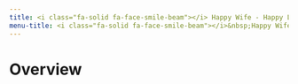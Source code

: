```yaml
---
title: <i class="fa-solid fa-face-smile-beam"></i> Happy Wife - Happy Life
menu-title: <i class="fa-solid fa-face-smile-beam"></i>&nbsp;Happy Wife...
---
```

# Overview
# 
